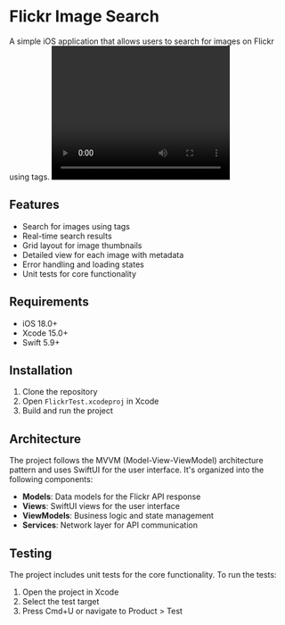 # Flickr Image Search

A simple iOS application that allows users to search for images on Flickr using tags.
<video width="320" height="240" controls>
  <source src="demo.mov" type="video/mov">
</video>
## Features

- Search for images using tags
- Real-time search results
- Grid layout for image thumbnails
- Detailed view for each image with metadata
- Error handling and loading states
- Unit tests for core functionality

## Requirements

- iOS 18.0+
- Xcode 15.0+
- Swift 5.9+

## Installation

1. Clone the repository
2. Open `FlickrTest.xcodeproj` in Xcode
3. Build and run the project

## Architecture

The project follows the MVVM (Model-View-ViewModel) architecture pattern and uses SwiftUI for the user interface. It's organized into the following components:

- **Models**: Data models for the Flickr API response
- **Views**: SwiftUI views for the user interface
- **ViewModels**: Business logic and state management
- **Services**: Network layer for API communication

## Testing

The project includes unit tests for the core functionality. To run the tests:

1. Open the project in Xcode
2. Select the test target
3. Press Cmd+U or navigate to Product > Test
